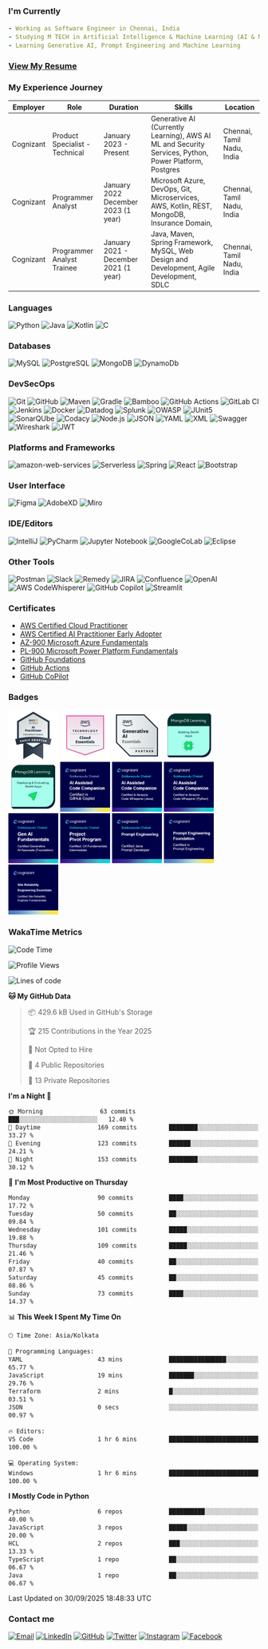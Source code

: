 ### I'm Currently

```yaml
- Working as Software Engineer in Chennai, India 
- Studying M TECH in Artificial Intelligence & Machine Learning (AI & ML) from BITS Pilani Work Integrated Learning Program (WILP).
- Learning Generative AI, Prompt Engineering and Machine Learning 
```

### [View My Resume](./resources/subbarayudu-chakali-resume.pdf)
<!-- <iframe src="./resources/subbarayudu-chakali-resume.pdf" width="500" height="400"></iframe> -->
 
### My Experience Journey

| Employer | Role | Duration | Skills | Location |
|---------|------|----------|--------|-------------|
| Cognizant | Product Specialist - Technical | January 2023 - Present | Generative AI (Currently Learning), AWS AI ML and Security Services, Python, Power Platform, Postgres | Chennai, Tamil Nadu, India |
| Cognizant | Programmer Analyst | January 2022  December 2023 (1 year) | Microsoft Azure, DevOps, Git, Microservices, AWS, Kotlin, REST, MongoDB, Insurance Domain, | Chennai, Tamil Nadu, India |
| Cognizant | Programmer Analyst Trainee | January 2021 - December 2021 (1 year) | Java, Maven, Spring Framework, MySQL, Web Design and Development, Agile Development, SDLC | Chennai, Tamil Nadu, India |

<!--
### Projects 
- Intelligent Documents Processing
- Datasets Generation (Text, CSV, JSON, Pdf)
- Customized Foundation Models for Insurance industry
- Software Bill Of Materials (SBOM) 
- Automatic reports validation and analysis using AI 
-->

### Languages

![Python](https://img.shields.io/badge/-Python-000?&logo=Python)
![Java](https://img.shields.io/badge/-Java-000?&logo=Openjdk)
![Kotlin](https://img.shields.io/badge/-Kotlin-000?&logo=Kotlin)
![C](https://img.shields.io/badge/-C-000?&logo=C)

### Databases

![MySQL](https://img.shields.io/badge/-MySQL-000?&logo=Mysql)
![PostgreSQL](https://img.shields.io/badge/-PostgreSQL-000?&logo=Postgresql)
![MongoDB](https://img.shields.io/badge/-MongoDB-000?&logo=Mongodb)
![DynamoDb](https://img.shields.io/badge/-DynamoDB-000?&logo=AmazonDynamoDB)

### DevSecOps

![Git](https://img.shields.io/badge/-Git-000?&logo=Git)
![GitHub](https://img.shields.io/badge/-GitHub-000?&logo=GitHub)
![Maven](https://img.shields.io/badge/-Maven-000?&logo=ApacheMaven)
![Gradle](https://img.shields.io/badge/-Gradle-000?&logo=Gradle)
![Bamboo](https://img.shields.io/badge/-Bamboo-000?&logo=Bamboo)
![GitHub Actions](https://img.shields.io/badge/-GitHubActions-000?&logo=GitHubActions)
![GitLab CI](https://img.shields.io/badge/-GitLab-000?logo=gitlab)
![Jenkins](https://img.shields.io/badge/Jenkins-000?logo=jenkins)
![Docker](https://img.shields.io/badge/-Docker-000?&logo=Docker)
![Datadog](https://img.shields.io/badge/-Datadog-000?&logo=Datadog)
![Splunk](https://img.shields.io/badge/-Splunk-000?&logo=Splunk)
![OWASP](https://img.shields.io/badge/-OWASP-000?&logo=OWASP)
![JUnit5](https://img.shields.io/badge/-JUnit5-000?&logo=junit5)
![SonarQUbe](https://img.shields.io/badge/-SonarQUbe-000?&logo=Sonarqube)
![Codacy](https://img.shields.io/badge/Codacy-000?logo=codacy)
![Node.js](https://img.shields.io/badge/-Node.js-000?&logo=node.js)
![JSON](https://img.shields.io/badge/-Json-000?&logo=Json)
![YAML](https://img.shields.io/badge/-Yaml-000?&logo=Yaml)
![XML](https://img.shields.io/badge/-XML-000?&logo=xml)
![Swagger](https://img.shields.io/badge/-Swagger-000?&logo=Swagger)
![Wireshark](https://img.shields.io/badge/-Wireshark-000?&logo=Wireshark)
![JWT](https://img.shields.io/badge/-JWT-000?&logo=JSONWebTokens)

### Platforms and Frameworks

![amazon-web-services](https://img.shields.io/badge/-AWS-000?&logo=amazon-web-services)
![Serverless](https://img.shields.io/badge/-Serverless-000?&logo=Serverless)
![Spring](https://img.shields.io/badge/-Spring-000?&logo=Spring)
![React](https://img.shields.io/badge/-React-000?&logo=React)
![Bootstrap](https://img.shields.io/badge/-Bootstrap-000?&logo=Bootstrap)

### User Interface

![Figma](https://img.shields.io/badge/-Figma-000?&logo=Figma)
![AdobeXD](https://img.shields.io/badge/-AdobeXD-000?&logo=AdobeXD)
![Miro](https://img.shields.io/badge/-Miro-000?&logo=Miro)

### IDE/Editors

![IntelliJ](https://img.shields.io/badge/-IntelliJ-000?&logo=Jetbrains)
![PyCharm](https://img.shields.io/badge/-PyCharm-000?&logo=PyCharm)
![Jupyter Notebook](https://img.shields.io/badge/-Jupytor-000?&logo=Jupyter)
![GoogleCoLab](https://img.shields.io/badge/-GoogleCoLab-000?&logo=Google-CoLab)
![Eclipse](https://img.shields.io/badge/-Eclipse-000?&logo=Eclipse)

<!--
```yaml
- Programming Languages:
- Front-End:
- Back-End:
- Databases:
- DevSecOps:
- Cloud Computing:
- Machine Learning:
- Data Analysis:
```
-->
### Other Tools

![Postman](https://img.shields.io/badge/-Postman-000?&logo=Postman)
![Slack](https://img.shields.io/badge/-Slack-000?&logo=Slack)
![Remedy](https://img.shields.io/badge/-Remedy-000?&logo=BMCSoftware)
![JIRA](https://img.shields.io/badge/-JIRA-000?&logo=JIRA)
![Confluence](https://img.shields.io/badge/-Confluence-000?&logo=Confluence)
![OpenAI](https://img.shields.io/badge/-ChatGPT-000?&logo=OpenAI)
![AWS CodeWhisperer](https://img.shields.io/badge/-CodeWhisperer-000?&logo=amazon-web-services)
![GitHub Copilot](https://img.shields.io/badge/GitHub%20Copilot-000?logo=githubcopilot)
![Streamlit](https://img.shields.io/badge/-Streamlit-000?&logo=Streamlit)

<!-- ### Platforms I use for my learning

![MSLearn](https://img.shields.io/badge/-Learn-000?&logo=MicrosoftOffice365)
![SkillBuilder](https://img.shields.io/badge/-SkillBuilder-000?&logo=amazon-web-services)
![Udemy Business](https://img.shields.io/badge/-Udemy-000?&logo=Udemy)
![YouTube](https://img.shields.io/badge/-YouTube-000?&logo=YouTube) -->

<!--
Learning Resources and other skills
Separate the tools into: Front-End, DevOps, Backend, Databases, Cloud, Design Patterns/Architecture, Learning  tools, IDEs/Editors, include monitoring and security services in devsecops, AWS Services like sagemaker, IAM, CloudFormation, Lambda, RDS, DynamoDB, EC2, ECS, etc,.
-->

<!--
![Kubernetes](https://img.shields.io/badge/-Kubernetes-000?&logo=Kubernetes)
![PowerBI](https://img.shields.io/badge/-PowerBI-000?&logo=power-bi)
![PowerApps](https://img.shields.io/badge/-PowerApps-000?&logo=Microsoft-PowerApps)
![PowerPages](https://img.shields.io/badge/-PowerPages-000?&logo=PowerPages)
![Dataverse](https://img.shields.io/badge/-Dataverse-000?&logo=Dataverse)
![PowerAutomate](https://img.shields.io/badge/-PowerAutomate-000?&logo=PowerAutomate)
![Office365](https://img.shields.io/badge/-Microsoft365-000?&logo=MicrosoftOffice)
![Hibernate](https://img.shields.io/badge/-Hibernate-000?&logo=Hibernate)
![TypeScript](https://img.shields.io/badge/-TypeScript-000?&logo=TypeScript)
![Grafana](https://img.shields.io/badge/-Grafana-000?&logo=Grafana)
![Redis](https://img.shields.io/badge/-Redis-000?&logo=Redis)
![MicrosoftPowerPlatform](https://img.shields.io/badge/Microsoft-PowerPlatform-000?&logo=microsoft)

![PyTorch](https://img.shields.io/badge/-PyTorch-000?&logo=PyTorch)
![TensorFlow](https://img.shields.io/badge/-TensorFlow-000?&logo=TensorFlow)
-->

### Certificates

* [AWS Certified Cloud Practitioner](https://www.credly.com/badges/62900457-e8b0-4032-a2ea-c938088fd784/public_url)
* [AWS Certified AI Practitioner Early Adopter](https://www.credly.com/badges/e43c6fa6-7731-4346-9376-2df8672a060a/public_url)
* [AZ-900 Microsoft Azure Fundamentals](https://www.credly.com/badges/d57d7a2d-3d84-4c02-bf04-6d015b4d5fe9/public_url)
* [PL-900 Microsoft Power Platform Fundamentals](https://learn.microsoft.com/api/credentials/share/en-us/ChakaliSubbarayuduCognizant-3715/3EE8BEF23F9F5310?sharingId=2E9CCBF6F3890D49)
* [GitHub Foundations](https://www.credly.com/badges/41daf202-1db7-4654-bf87-182c052b76bf/public_url)
* [GitHub Actions](https://www.credly.com/badges/f59dc4b7-5c7b-4f7d-8b7d-b216d1a96e9f/public_url)
* [GitHub CoPilot](https://www.credly.com/badges/8b14c6b7-fc99-47b4-b5ef-c49da4e6a735/public_url)

### Badges

<img src="resources/badges/aws-certified-ai-practitioner-early-adopter.png" alt="aws-certified-ai-practitioner-early-adopter" width="100" height="100">
<img src="resources/badges/aws-knowledge-cloud-essentials.png" alt="aws-knowledge-cloud-essentials" width="100" height="100">
<img src="resources/badges/aws-partner-generative-ai-essentials.png" alt="aws-partner-generative-ai-essentials" width="100" height="100">
<img src="resources/badges/building-genai-apps-mongodb.png" alt="building-genai-apps-mongodb" width="100" height="100">
<img src="resources/badges/deploying-evaluating-genai-apps-mongodb.png" alt="deploying-evaluating-genai-apps-mongodb" width="100" height="100">
<img src="resources/badges/code-companion-githubcopilot.png" alt="code-companion-githubcopilot" width="100" height="100">
<img src="resources/badges/code-companion-qdeveloper-java.png" alt="code-companion-qdeveloper-java" width="100" height="100">
<img src="resources/badges/code-companion-qdeveloper-python.png" alt="code-companion-qdeveloper-python" width="100" height="100">
<img src="resources/badges/genai-fundamentals.png" alt="genai-fundamentals" width="100" height="100">
<img src="resources/badges/project-pivot-fundamentals.png" alt="project-pivot-fundamentals" width="100" height="100">
<img src="resources/badges/prompt-engineering-java.png" alt="prompt-engineering-java" width="100" height="100">
<img src="resources\badges\Prompt Engineering.png" alt="pompt-engineering" width="100" height="100">
<img src="resources\badges\site-reliability.png" alt="site-reliability-engineering" width="100" height="100">

<!--
Contact Details
-->
### WakaTime Metrics
<!--
Waatime metrics
-->
<!--START_SECTION:waka-->
![Code Time](http://img.shields.io/badge/Code%20Time-326%20hrs%2025%20mins-blue)

![Profile Views](http://img.shields.io/badge/Profile%20Views-3-blue)

![Lines of code](https://img.shields.io/badge/From%20Hello%20World%20I%27ve%20Written-99.3%20thousand%20lines%20of%20code-blue)

**🐱 My GitHub Data** 

> 📦 429.6 kB Used in GitHub's Storage 
 > 
> 🏆 215 Contributions in the Year 2025
 > 
> 🚫 Not Opted to Hire
 > 
> 📜 4 Public Repositories 
 > 
> 🔑 13 Private Repositories 
 > 
**I'm a Night 🦉** 

```text
🌞 Morning                63 commits          ███░░░░░░░░░░░░░░░░░░░░░░   12.40 % 
🌆 Daytime                169 commits         ████████░░░░░░░░░░░░░░░░░   33.27 % 
🌃 Evening                123 commits         ██████░░░░░░░░░░░░░░░░░░░   24.21 % 
🌙 Night                  153 commits         ████████░░░░░░░░░░░░░░░░░   30.12 % 
```
📅 **I'm Most Productive on Thursday** 

```text
Monday                   90 commits          ████░░░░░░░░░░░░░░░░░░░░░   17.72 % 
Tuesday                  50 commits          ██░░░░░░░░░░░░░░░░░░░░░░░   09.84 % 
Wednesday                101 commits         █████░░░░░░░░░░░░░░░░░░░░   19.88 % 
Thursday                 109 commits         █████░░░░░░░░░░░░░░░░░░░░   21.46 % 
Friday                   40 commits          ██░░░░░░░░░░░░░░░░░░░░░░░   07.87 % 
Saturday                 45 commits          ██░░░░░░░░░░░░░░░░░░░░░░░   08.86 % 
Sunday                   73 commits          ████░░░░░░░░░░░░░░░░░░░░░   14.37 % 
```


📊 **This Week I Spent My Time On** 

```text
🕑︎ Time Zone: Asia/Kolkata

💬 Programming Languages: 
YAML                     43 mins             ████████████████░░░░░░░░░   65.77 % 
JavaScript               19 mins             ███████░░░░░░░░░░░░░░░░░░   29.76 % 
Terraform                2 mins              █░░░░░░░░░░░░░░░░░░░░░░░░   03.51 % 
JSON                     0 secs              ░░░░░░░░░░░░░░░░░░░░░░░░░   00.97 % 

🔥 Editors: 
VS Code                  1 hr 6 mins         █████████████████████████   100.00 % 

💻 Operating System: 
Windows                  1 hr 6 mins         █████████████████████████   100.00 % 
```

**I Mostly Code in Python** 

```text
Python                   6 repos             ██████████░░░░░░░░░░░░░░░   40.00 % 
JavaScript               3 repos             █████░░░░░░░░░░░░░░░░░░░░   20.00 % 
HCL                      2 repos             ███░░░░░░░░░░░░░░░░░░░░░░   13.33 % 
TypeScript               1 repo              ██░░░░░░░░░░░░░░░░░░░░░░░   06.67 % 
Java                     1 repo              ██░░░░░░░░░░░░░░░░░░░░░░░   06.67 % 
```




 Last Updated on 30/09/2025 18:48:33 UTC
<!--END_SECTION:waka-->

### Contact me

[![Email](https://img.shields.io/badge/-Mail-000?&logo=GMail)](mailto:csubbu141@gmail.com)
[![LinkedIn](https://img.shields.io/badge/-LinkedIn-000?&logo=LinkedIn)](https://in.linkedin.com/in/subbarayudu-chakali)
[![GitHub](https://img.shields.io/badge/-GitHub-000?&logo=GitHub)](https://gitHub.com/subbarayudu-chakali)
[![Twitter](https://img.shields.io/badge/-Twitter-000?&logo=X)](https://Twitter.com/subbarayudu_c_)
[![Instagram](https://img.shields.io/badge/-Instagram-000?&logo=Instagram)](https://instagram.com/subbarayudu_chakali)
[![Facebook](https://img.shields.io/badge/-Facebook-000?&logo=Facebook)](https://www.facebook.com/profile.php?id=100024064763545&mibextid=ZbWKwL)
<!--
![Whatsapp](https://img.shields.io/badge/-Whatsapp-000?&logo=Whatsapp)
![Snapchat](https://img.shields.io/badge/-Snapchat-000?&logo=Snapchat)
![Telegram](https://img.shields.io/badge/-Telegram-000?&logo=Telegram)
![Behance](https://img.shields.io/badge/-Behance-000?&logo=Behance)
![Dribble](https://img.shields.io/badge/-Dribbble-000?&logo=Dribbble)
![Pinterest](https://img.shields.io/badge/-Pinterest-000?&logo=Pinterest)
-->
